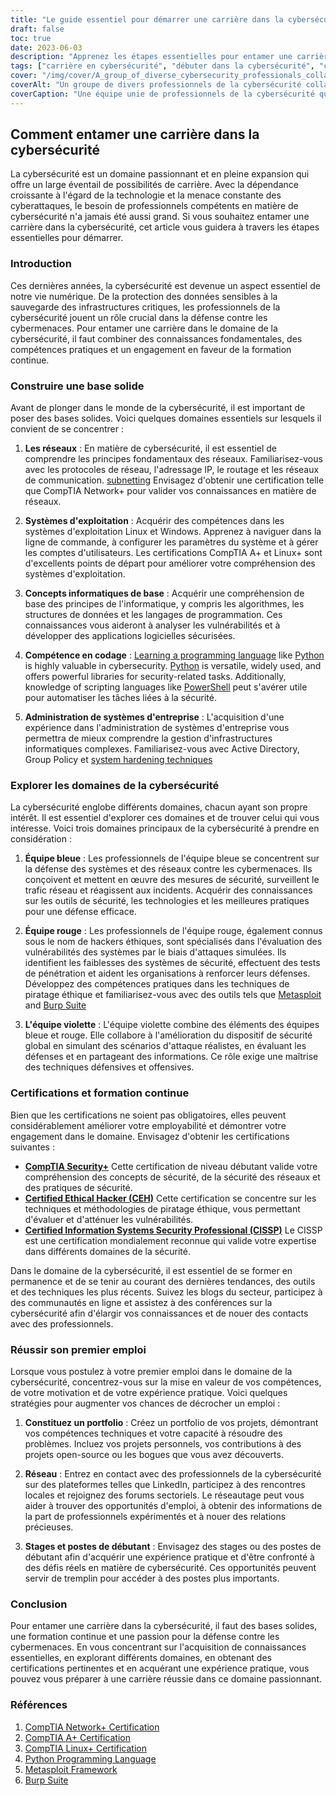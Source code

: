 ```yaml
---
title: "Le guide essentiel pour démarrer une carrière dans la cybersécurité"
draft: false
toc: true
date: 2023-06-03
description: "Apprenez les étapes essentielles pour entamer une carrière réussie dans la cybersécurité, de la construction d'une base solide à l'exploration de différents domaines et certifications."
tags: ["carrière en cybersécurité", "débuter dans la cybersécurité", "construire des fondations", "principes fondamentaux de la mise en réseau", "systèmes d'exploitation", "compétences en codage", "administration des systèmes d'entreprise", "équipe bleue", "équipe rouge", "équipe violette", "certifications", "l'apprentissage continu", "premier emploi en cybersécurité", "constitution d'un portefeuille", "la mise en réseau pour la cybersécurité", "stages en cybersécurité", "Sécurité CompTIA", "Hacker éthique certifié CEH", "Professionnel certifié de la sécurité des systèmes d'information CISSP", "conférences sur la cybersécurité", "tendances en matière de cybersécurité", "expérience pratique", "projets de cybersécurité", "rencontres sur la cybersécurité", "cybersécurité de niveau débutant", "se défendre contre les cybermenaces", "les professionnels de la cybersécurité", "développement de carrière", "compétences en matière de cybersécurité", "éducation à la cybersécurité"]
cover: "/img/cover/A_group_of_diverse_cybersecurity_professionals_collaborating.png"
coverAlt: "Un groupe de divers professionnels de la cybersécurité collaborant à la sécurisation des systèmes et réseaux numériques."
coverCaption: "Une équipe unie de professionnels de la cybersécurité qui travaillent ensemble pour protéger les systèmes numériques contre les cybermenaces."
---
```


## Comment entamer une carrière dans la cybersécurité

La cybersécurité est un domaine passionnant et en pleine expansion qui offre un large éventail de possibilités de carrière. Avec la dépendance croissante à l'égard de la technologie et la menace constante des cyberattaques, le besoin de professionnels compétents en matière de cybersécurité n'a jamais été aussi grand. Si vous souhaitez entamer une carrière dans la cybersécurité, cet article vous guidera à travers les étapes essentielles pour démarrer.

### Introduction

Ces dernières années, la cybersécurité est devenue un aspect essentiel de notre vie numérique. De la protection des données sensibles à la sauvegarde des infrastructures critiques, les professionnels de la cybersécurité jouent un rôle crucial dans la défense contre les cybermenaces. Pour entamer une carrière dans le domaine de la cybersécurité, il faut combiner des connaissances fondamentales, des compétences pratiques et un engagement en faveur de la formation continue.

### Construire une base solide

Avant de plonger dans le monde de la cybersécurité, il est important de poser des bases solides. Voici quelques domaines essentiels sur lesquels il convient de se concentrer :

1. **Les réseaux** : En matière de cybersécurité, il est essentiel de comprendre les principes fondamentaux des réseaux. Familiarisez-vous avec les protocoles de réseau, l'adressage IP, le routage et les réseaux de communication. [subnetting](https://simeononsecurity.ch/articles/how-to-perform-network-segmentation-for-improved-security/) Envisagez d'obtenir une certification telle que CompTIA Network+ pour valider vos connaissances en matière de réseaux.

2. **Systèmes d'exploitation** : Acquérir des compétences dans les systèmes d'exploitation Linux et Windows. Apprenez à naviguer dans la ligne de commande, à configurer les paramètres du système et à gérer les comptes d'utilisateurs. Les certifications CompTIA A+ et Linux+ sont d'excellents points de départ pour améliorer votre compréhension des systèmes d'exploitation.

3. **Concepts informatiques de base** : Acquérir une compréhension de base des principes de l'informatique, y compris les algorithmes, les structures de données et les langages de programmation. Ces connaissances vous aideront à analyser les vulnérabilités et à développer des applications logicielles sécurisées.

4. **Compétence en codage** : [Learning a programming language](https://simeononsecurity.ch/articles/should-i-learn-programming-for-cybersecurity-or-information-technology/) like [Python](https://simeononsecurity.ch/articles/secure-coding-standards-for-python/) is highly valuable in cybersecurity. [Python](https://simeononsecurity.ch/articles/secure-coding-standards-for-python/) is versatile, widely used, and offers powerful libraries for security-related tasks. Additionally, knowledge of scripting languages like [PowerShell](https://simeononsecurity.ch/articles/learning-powershell-scripting-for-beginners/) peut s'avérer utile pour automatiser les tâches liées à la sécurité.

5. **Administration de systèmes d'entreprise** : L'acquisition d'une expérience dans l'administration de systèmes d'entreprise vous permettra de mieux comprendre la gestion d'infrastructures informatiques complexes. Familiarisez-vous avec Active Directory, Group Policy et [system hardening techniques](https://simeononsecurity.ch/github/windows-optimize-harden-debloat/)

### Explorer les domaines de la cybersécurité

La cybersécurité englobe différents domaines, chacun ayant son propre intérêt. Il est essentiel d'explorer ces domaines et de trouver celui qui vous intéresse. Voici trois domaines principaux de la cybersécurité à prendre en considération :

1. **Équipe bleue** : Les professionnels de l'équipe bleue se concentrent sur la défense des systèmes et des réseaux contre les cybermenaces. Ils conçoivent et mettent en œuvre des mesures de sécurité, surveillent le trafic réseau et réagissent aux incidents. Acquérir des connaissances sur les outils de sécurité, les technologies et les meilleures pratiques pour une défense efficace.

2. **Équipe rouge** : Les professionnels de l'équipe rouge, également connus sous le nom de hackers éthiques, sont spécialisés dans l'évaluation des vulnérabilités des systèmes par le biais d'attaques simulées. Ils identifient les faiblesses des systèmes de sécurité, effectuent des tests de pénétration et aident les organisations à renforcer leurs défenses. Développez des compétences pratiques dans les techniques de piratage éthique et familiarisez-vous avec des outils tels que [Metasploit](https://simeononsecurity.ch/articles/what-is-metasploit/) and [Burp Suite](https://simeononsecurity.ch/articles/the-role-of-penetration-testing-in-cybersecurity/)

3. **L'équipe violette** : L'équipe violette combine des éléments des équipes bleue et rouge. Elle collabore à l'amélioration du dispositif de sécurité global en simulant des scénarios d'attaque réalistes, en évaluant les défenses et en partageant des informations. Ce rôle exige une maîtrise des techniques défensives et offensives.

### Certifications et formation continue

Bien que les certifications ne soient pas obligatoires, elles peuvent considérablement améliorer votre employabilité et démontrer votre engagement dans le domaine. Envisagez d'obtenir les certifications suivantes :

- [**CompTIA Security+**](https://simeononsecurity.ch/articles/comptias-security-plus-sy0-601-what-do-you-need-to-know/) Cette certification de niveau débutant valide votre compréhension des concepts de sécurité, de la sécurité des réseaux et des pratiques de sécurité.
- [**Certified Ethical Hacker (CEH)**](https://simeononsecurity.ch/articles/preparing-for-the-ceh-certified-ethical-hacker-certification-exam/) Cette certification se concentre sur les techniques et méthodologies de piratage éthique, vous permettant d'évaluer et d'atténuer les vulnérabilités.
- [**Certified Information Systems Security Professional (CISSP)**](https://simeononsecurity.ch/articles/a-guide-to-earning-the-isc2-cissp-certification/) Le CISSP est une certification mondialement reconnue qui valide votre expertise dans différents domaines de la sécurité.

Dans le domaine de la cybersécurité, il est essentiel de se former en permanence et de se tenir au courant des dernières tendances, des outils et des techniques les plus récents. Suivez les blogs du secteur, participez à des communautés en ligne et assistez à des conférences sur la cybersécurité afin d'élargir vos connaissances et de nouer des contacts avec des professionnels.

### Réussir son premier emploi

Lorsque vous postulez à votre premier emploi dans le domaine de la cybersécurité, concentrez-vous sur la mise en valeur de vos compétences, de votre motivation et de votre expérience pratique. Voici quelques stratégies pour augmenter vos chances de décrocher un emploi :

1. **Constituez un portfolio** : Créez un portfolio de vos projets, démontrant vos compétences techniques et votre capacité à résoudre des problèmes. Incluez vos projets personnels, vos contributions à des projets open-source ou les bogues que vous avez découverts.

2. **Réseau** : Entrez en contact avec des professionnels de la cybersécurité sur des plateformes telles que LinkedIn, participez à des rencontres locales et rejoignez des forums sectoriels. Le réseautage peut vous aider à trouver des opportunités d'emploi, à obtenir des informations de la part de professionnels expérimentés et à nouer des relations précieuses.

3. **Stages et postes de débutant** : Envisagez des stages ou des postes de débutant afin d'acquérir une expérience pratique et d'être confronté à des défis réels en matière de cybersécurité. Ces opportunités peuvent servir de tremplin pour accéder à des postes plus importants.

### Conclusion

Pour entamer une carrière dans la cybersécurité, il faut des bases solides, une formation continue et une passion pour la défense contre les cybermenaces. En vous concentrant sur l'acquisition de connaissances essentielles, en explorant différents domaines, en obtenant des certifications pertinentes et en acquérant une expérience pratique, vous pouvez vous préparer à une carrière réussie dans ce domaine passionnant.

### Références

1. [CompTIA Network+ Certification](https://www.comptia.org/certifications/network)
2. [CompTIA A+ Certification](https://www.comptia.org/certifications/a)
3. [CompTIA Linux+ Certification](https://www.comptia.org/certifications/linux)
4. [Python Programming Language](https://www.python.org/)
5. [Metasploit Framework](https://www.metasploit.com/)
6. [Burp Suite](https://portswigger.net/burp)

